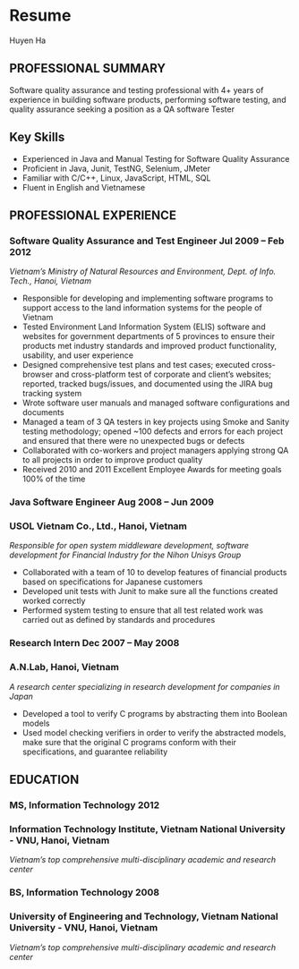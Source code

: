 # Resume

Huyen Ha     

## PROFESSIONAL SUMMARY 

Software quality assurance and testing professional with 4+ years of experience in building software products, performing software testing, and quality assurance seeking a position as a QA software Tester 

## Key Skills  
* Experienced in Java and Manual Testing for Software Quality Assurance  
* Proficient in Java, Junit, TestNG, Selenium, JMeter  
* Familiar with C/C++, Linux, JavaScript, HTML, SQL  
* Fluent in English and Vietnamese 
 

## PROFESSIONAL EXPERIENCE  
### Software Quality Assurance and Test Engineer                                                                Jul 2009 – Feb 2012  
_Vietnam’s Ministry of Natural Resources and Environment, Dept. of Info. Tech., Hanoi, Vietnam_  
* Responsible for developing and implementing software programs to support access to the land information systems for the people of Vietnam  
* Tested Environment Land Information System (ELIS) software and websites for government departments of 5 provinces to ensure their products met industry standards and improved product functionality, usability, and user experience  
* Designed comprehensive test plans and test cases; executed cross-browser and cross-platform test of corporate and client’s websites; reported, tracked bugs/issues, and documented using the JIRA bug tracking system  
* Wrote software user manuals and managed software configurations and documents  
* Managed a team of 3 QA testers in key projects using Smoke and Sanity testing methodology; opened ~100 defects and errors for each project and ensured that there were no unexpected bugs or defects  
* Collaborated with co-workers and project managers applying strong QA to all projects in order to improve product quality  
* Received 2010 and 2011 Excellent Employee Awards for meeting goals 100% of the time  
### Java Software Engineer                                                                                      Aug 2008 – Jun 2009  
### USOL Vietnam Co., Ltd., Hanoi, Vietnam  
_Responsible for open system middleware development, software development for Financial Industry for the Nihon Unisys Group_  
* Collaborated with a team of 10 to develop features of financial products based on specifications for Japanese customers  
* Developed unit tests with Junit to make sure all the functions created worked correctly  
* Performed system testing to ensure that all test related work was carried out as defined by standards and procedures   
### Research Intern                                                                                             Dec 2007 – May 2008  
### A.N.Lab, Hanoi, Vietnam  
_A research center specializing in research development for companies in Japan_  
* Developed a tool to verify C programs by abstracting them into Boolean models  
* Used model checking verifiers in order to verify the abstracted models, make sure that the original C programs conform with their specifications, and guarantee reliability 


## EDUCATION  
### MS, Information Technology                                                                                                 2012  
### Information Technology Institute, Vietnam National University - VNU, Hanoi, Vietnam  
_Vietnam’s top comprehensive multi-disciplinary academic and research center_  
### BS, Information Technology                                                                                                 2008  
### University of Engineering and Technology, Vietnam National University - VNU, Hanoi, Vietnam  
_Vietnam’s top comprehensive multi-disciplinary academic and research center_  
